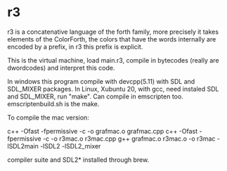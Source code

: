 
# r3

r3 is a concatenative language of the forth family, more precisely it takes elements of the ColorForth, the colors that have the words internally are encoded by a prefix, in r3 this prefix is explicit.

This is the virtual machine, load main.r3, compile in bytecodes (really are dwordcodes) and interpret this code.

In windows this program compile with devcpp(5.11) with SDL and SDL_MIXER packages.
In Linux, Xubuntu 20, with gcc, need instaled SDL and SDL_MIXER, run "make".
Can compile in emscripten too. emscriptenbuild.sh is the make.

To compile the mac version:

c++  -Ofast -fpermissive   -c -o grafmac.o grafmac.cpp
c++  -Ofast -fpermissive   -c -o r3mac.o r3mac.cpp
g++ grafmac.o r3mac.o  -o r3mac -lSDL2main -lSDL2 -lSDL2_mixer

compiler suite and SDL2* installed through brew.

